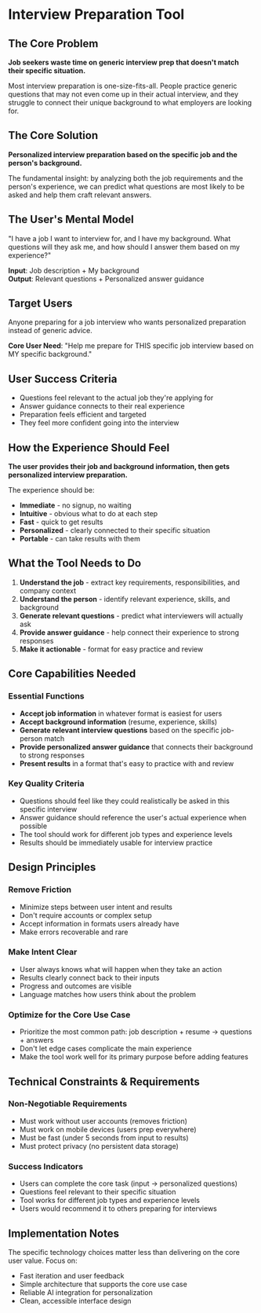 # Interview Preparation Tool

## The Core Problem
**Job seekers waste time on generic interview prep that doesn't match their specific situation.**

Most interview preparation is one-size-fits-all. People practice generic questions that may not even come up in their actual interview, and they struggle to connect their unique background to what employers are looking for.

## The Core Solution
**Personalized interview preparation based on the specific job and the person's background.**

The fundamental insight: by analyzing both the job requirements and the person's experience, we can predict what questions are most likely to be asked and help them craft relevant answers.

## The User's Mental Model
"I have a job I want to interview for, and I have my background. What questions will they ask me, and how should I answer them based on my experience?"

**Input**: Job description + My background  
**Output**: Relevant questions + Personalized answer guidance

## Target Users
Anyone preparing for a job interview who wants personalized preparation instead of generic advice.

**Core User Need**: "Help me prepare for THIS specific job interview based on MY specific background."

## User Success Criteria
- Questions feel relevant to the actual job they're applying for
- Answer guidance connects to their real experience  
- Preparation feels efficient and targeted
- They feel more confident going into the interview

## How the Experience Should Feel

**The user provides their job and background information, then gets personalized interview preparation.**

The experience should be:
- **Immediate** - no signup, no waiting
- **Intuitive** - obvious what to do at each step  
- **Fast** - quick to get results
- **Personalized** - clearly connected to their specific situation
- **Portable** - can take results with them

## What the Tool Needs to Do
1. **Understand the job** - extract key requirements, responsibilities, and company context
2. **Understand the person** - identify relevant experience, skills, and background
3. **Generate relevant questions** - predict what interviewers will actually ask
4. **Provide answer guidance** - help connect their experience to strong responses
5. **Make it actionable** - format for easy practice and review

## Core Capabilities Needed

### Essential Functions
- **Accept job information** in whatever format is easiest for users
- **Accept background information** (resume, experience, skills)
- **Generate relevant interview questions** based on the specific job-person match
- **Provide personalized answer guidance** that connects their background to strong responses
- **Present results** in a format that's easy to practice with and review

### Key Quality Criteria
- Questions should feel like they could realistically be asked in this specific interview
- Answer guidance should reference the user's actual experience when possible
- The tool should work for different job types and experience levels
- Results should be immediately usable for interview practice

## Design Principles

### Remove Friction
- Minimize steps between user intent and results
- Don't require accounts or complex setup
- Accept information in formats users already have
- Make errors recoverable and rare

### Make Intent Clear
- User always knows what will happen when they take an action
- Results clearly connect back to their inputs
- Progress and outcomes are visible
- Language matches how users think about the problem

### Optimize for the Core Use Case
- Prioritize the most common path: job description + resume → questions + answers
- Don't let edge cases complicate the main experience  
- Make the tool work well for its primary purpose before adding features

## Technical Constraints & Requirements

### Non-Negotiable Requirements
- Must work without user accounts (removes friction)
- Must work on mobile devices (users prep everywhere)
- Must be fast (under 5 seconds from input to results)
- Must protect privacy (no persistent data storage)

### Success Indicators
- Users can complete the core task (input → personalized questions)
- Questions feel relevant to their specific situation
- Tool works for different job types and experience levels
- Users would recommend it to others preparing for interviews

## Implementation Notes
The specific technology choices matter less than delivering on the core user value. Focus on:
- Fast iteration and user feedback
- Simple architecture that supports the core use case
- Reliable AI integration for personalization
- Clean, accessible interface design